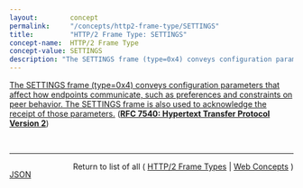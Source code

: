 ```yaml
---
layout:        concept
permalink:     "/concepts/http2-frame-type/SETTINGS"
title:         "HTTP/2 Frame Type: SETTINGS"
concept-name:  HTTP/2 Frame Type
concept-value: SETTINGS
description: "The SETTINGS frame (type=0x4) conveys configuration parameters that affect how endpoints communicate, such as preferences and constraints on peer behavior. The SETTINGS frame is also used to acknowledge the receipt of those parameters."
---
```


[The SETTINGS frame (type=0x4) conveys configuration parameters that affect how endpoints communicate, such as preferences and constraints on peer behavior. The SETTINGS frame is also used to acknowledge the receipt of those parameters.](http://tools.ietf.org/html/rfc7540#section-6.5 "Read documentation for HTTP/2 Frame Type &#34;SETTINGS&#34;") (**[RFC 7540: Hypertext Transfer Protocol Version 2](/specs/IETF/RFC/7540 "This specification describes an optimized expression of the semantics of the Hypertext Transfer Protocol (HTTP). HTTP/2 enables a more efficient use of network resources and a reduced perception of latency by introducing header field compression and allowing multiple concurrent exchanges on the same connection. It also introduces unsolicited push of representations from servers to clients. This specification is an alternative to, but does not obsolete, the HTTP/1.1 message syntax. HTTP's existing semantics remain unchanged.")**)

<br/>
<hr/>

<p style="float : left"><a href="./SETTINGS.json" title="JSON representing this particular Web Concept value">JSON</a></p>
<p style="text-align: right">Return to list of all ( <a href="../http2-frame-type/">HTTP/2 Frame Types</a> | <a href="../">Web Concepts</a> )</p>
